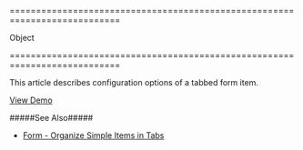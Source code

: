 ===========================================================================
<!--type-->Object<!--/type-->
===========================================================================

<!--shortDescription-->
This article describes configuration options of a tabbed form item.
<!--/shortDescription-->

<!--fullDescription-->
<a href="https://js.devexpress.com/Demos/WidgetsGallery/#demo/forms_and_multi-purpose-form-grouped_fields" class="button orange small fix-width-155" style="margin-right: 20px;" target="_blank">View Demo</a>

#####See Also#####
- [Form - Organize Simple Items in Tabs](/Documentation/Guide/Widgets/Form/Organize_Simple_Items/In_Tabs/)
<!--/fullDescription-->